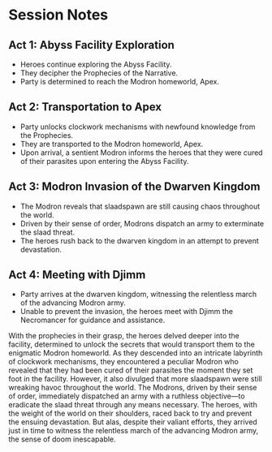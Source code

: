 # Session Notes

## Act 1: Abyss Facility Exploration
- Heroes continue exploring the Abyss Facility.
- They decipher the Prophecies of the Narrative.
- Party is determined to reach the Modron homeworld, Apex.

## Act 2: Transportation to Apex
- Party unlocks clockwork mechanisms with newfound knowledge from the Prophecies.
- They are transported to the Modron homeworld, Apex.
- Upon arrival, a sentient Modron informs the heroes that they were cured of their parasites upon entering the Abyss Facility.

## Act 3: Modron Invasion of the Dwarven Kingdom
- The Modron reveals that slaadspawn are still causing chaos throughout the world.
- Driven by their sense of order, Modrons dispatch an army to exterminate the slaad threat.
- The heroes rush back to the dwarven kingdom in an attempt to prevent devastation.

## Act 4: Meeting with Djimm
- Party arrives at the dwarven kingdom, witnessing the relentless march of the advancing Modron army.
- Unable to prevent the invasion, the heroes meet with Djimm the Necromancer for guidance and assistance.



With the prophecies in their grasp, the heroes delved deeper into the facility, determined to unlock the secrets that would transport them to the enigmatic Modron homeworld. As they descended into an intricate labyrinth of clockwork mechanisms, they encountered a peculiar Modron who revealed that they had been cured of their parasites the moment they set foot in the facility.
However, it also divulged that more slaadspawn were still wreaking havoc throughout the world. The Modrons, driven by their sense of order, immediately dispatched an army with a ruthless objective—to eradicate the slaad threat through any means necessary. The heroes, with the weight of the world on their shoulders, raced back to try and prevent the ensuing devastation. But alas, despite their valiant efforts, they arrived just in time to witness the relentless march of the advancing Modron army, the sense of doom inescapable.